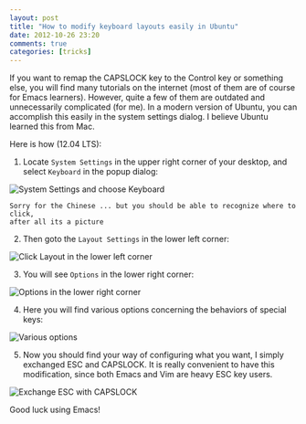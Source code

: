 ```yaml
---
layout: post
title: "How to modify keyboard layouts easily in Ubuntu"
date: 2012-10-26 23:20
comments: true
categories: [tricks] 
---
```


If you want to remap the CAPSLOCK key to the Control key or something else,
you will find many tutorials on the internet (most of them are of course for
Emacs learners). However, quite a few of them are outdated and unnecessarily
complicated (for me). In a modern version of Ubuntu, you can accomplish this
easily in the system settings dialog. I believe Ubuntu learned this from Mac.

Here is how (12.04 LTS):

<!-- more -->

1. Locate `System Settings` in the upper right corner of your desktop, and
select `Keyboard` in the popup dialog:

![System Settings and choose Keyboard](systemsettings.png)

	Sorry for the Chinese ... but you should be able to recognize where to click,
	after all its a picture

2. Then goto the `Layout Settings` in the lower left corner:

![Click Layout in the lower left corner](layout.png)

3. You will see `Options` in the lower right corner:

![Options in the lower right corner](options.png)

4. Here you will find various options concerning the behaviors of special keys:

![Various options](capslock.png)

5. Now you should find your way of configuring what you want, I simply exchanged
ESC and CAPSLOCK. It is really convenient to have this modification, since
both Emacs and Vim are heavy ESC key users.

![Exchange ESC with CAPSLOCK](esc-exchg.png)

Good luck using Emacs!
